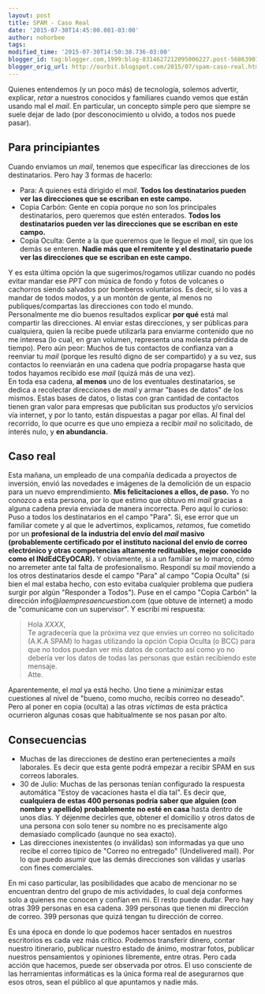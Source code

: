 ```yaml
---
layout: post
title: SPAM - Caso Real
date: '2015-07-30T14:45:00.001-03:00'
author: nohorbee
tags:
modified_time: '2015-07-30T14:50:38.736-03:00'
blogger_id: tag:blogger.com,1999:blog-8314627212095006227.post-5686390158582115512
blogger_orig_url: http://ourbit.blogspot.com/2015/07/spam-caso-real.html
---
```


Quienes entendemos (y un poco más) de tecnología, solemos advertir, explicar, *retar* a nuestros conocidos y familiares cuando vemos que están usando mal el *mail*. En particular, un concepto simple pero que siempre se suele dejar de lado (por desconocimiento u olvido, a todos nos puede pasar).
<!--MORE-->

## Para principiantes
Cuando enviamos un *mail*, tenemos que especificar las direcciones de los destinatarios. Pero hay 3 formas de hacerlo:

- Para: A quienes está dirigido el *mail*. **Todos los destinatarios pueden ver las direcciones que se escriban en este campo.**
- Copia Carbón: Gente en copia porque no son los principales destinatarios, pero queremos que estén enterados. **Todos los destinatarios pueden ver las direcciones que se escriban en este campo.**
- Copia Oculta: Gente a la que queremos que le llegue el *mail*, sin que los demás se enteren. **Nadie más que el remitente y el destinatario puede ver las direcciones que se escriban en este campo.**  

Y es esta última opción la que sugerimos/rogamos utilizar cuando no podés evitar mandar ese *PPT* con música de fondo y fotos de volcanes o cachorros siendo salvados por bomberos voluntarios. Es decir, si lo vas a mandar de todos modos, y a un montón de gente, al menos no publiques/compartas las direcciones con todo el mundo.  
Personalmente me dio buenos resultados explicar **por qué** está mal compartir las direcciones. Al enviar estas direcciones, y ser públicas para cualquiera, quien la recibe puede utilizarla para enviarme contenido que no me interesa (lo cual, en gran volumen, representa una molesta pérdida de tiempo). Pero aún peor: Muchos de tus contactos de confianza van a reenviar tu *mail* (porque les resultó digno de ser compartido) y a su vez, sus contactos lo reenviarán en una cadena que podría propagarse hasta que todos hayamos recibido ese *mail* (quizá más de una vez).  
En toda esa cadena, **al menos** uno de los eventuales destinatarios, se dedica a recolectar direcciones de *mail* y armar "bases de datos" de los mismos. Estas bases de datos, o listas con gran cantidad de contactos tienen gran valor para empresas que publicitan sus productos y/o servicios vía internet, y por lo tanto, están dispuestas a pagar por ellas. Al final del recorrido, lo que ocurre es que uno empieza a recibir *mail* no solicitado, de interés nulo, y **en abundancia.**

## Caso real

Esta mañana, un empleado de una compañía dedicada a proyectos de inversión, envió las novedades e imágenes de la demolición de un espacio para un nuevo emprendimiento. **Mis felicitaciones a ellos, de paso.** Yo no conozco a esta persona, por lo que estimo que obtuvo mi *mail* gracias a alguna cadena previa enviada de manera incorrecta. Pero aquí lo curioso: Puso a todos los destinatarios en el campo "Para". Si, ese error que un familiar comete y al que le advertimos, explicamos, *retamos*, fue cometido por un **profesional de la industria del envío del *mail* masivo (probablemente certificado por el instituto nacional del envío de correo electrónico y otras competencias altamente redituables, mejor conocido como el INdEdCEyOCAR).** Y obviamente, si a un familiar se lo marco, cómo no arremeter ante tal falta de profesionalismo. Respondí su *mail* moviendo a los otros destinatarios desde el campo "Para" al campo "Copia Oculta" (si bien el mal estaba hecho, con esto evitaba cualquier problema que pudiera surgir por algún "Responder a Todos"). Puse en el campo "Copia Carbón" la dirección info@*laempresaencuestion*.com (que obtuve de internet) a modo de "comunicame con un supervisor". Y escribí mi respuesta:

>Hola *XXXX*,  
Te agradecería que la próxima vez que envíes un correo no solicitado (A.K.A SPAM) lo hagas utilizando la opción Copia Oculta (o BCC) para que no todos puedan ver mis datos de contacto así como yo no debería ver los datos de todas las personas que están recibiendo este mensaje.  
Atte.

Aparentemente, el *mal* ya está hecho. Uno tiene a minimizar estas cuestiones al nivel de "bueno, como mucho, recibis correo no deseado". Pero al poner en copia (oculta) a las otras *víctimas* de esta práctica ocurrieron algunas cosas que habitualmente se nos pasan por alto.

## Consecuencias

- Muchas de las direcciones de destino eran pertenecientes a *mails* laborales. Es decir que esta gente podrá empezar a recibir SPAM en sus correos laborales.
- 30 de Julio: Muchas de las personas tenían configurado la respuesta automática "Estoy de vacaciones hasta el día tal". Es decir que, **cualquiera de estas 400 personas podría saber que alguien (con nombre y apellido) probablemente no esté en casa** hasta dentro de unos días. Y déjenme decirles que, obtener el domicilio y otros datos de una persona con solo tener su nombre no es precisamente algo demasiado complicado (aunque no sea exacto).
- Las direcciones inexistentes (o inválidas) son informadas ya que uno recibe el correo típico de "Correo no entregado" (Undelivered mail). Por lo que puedo asumir que las demás direcciones son válidas y usarlas con fines comerciales.

En mi caso particular, las posibilidades que acabo de mencionar no se encuentran dentro del grupo de mis actividades, lo cual deja conformes solo a quienes me conocen y confían en mi. El resto puede dudar. Pero hay otras 399 personas en esa cadena. 399 personas que tienen mi dirección de correo. 399 personas que quizá tengan tu dirección de correo.

Es una época en donde lo que podemos hacer sentados en nuestros escritorios es cada vez más crítico. Podemos transferir dinero, contar nuestro itinerario, publicar nuestro estado de ánimo, mostrar fotos, publicar nuestros pensamientos y opiniones libremente, entre otras. Pero cada acción que hacemos, puede ser observada por otros. El uso consciente de las herramientas informáticas es la única forma real de asegurarnos que esos otros, sean el público al que apuntamos y nadie más.
